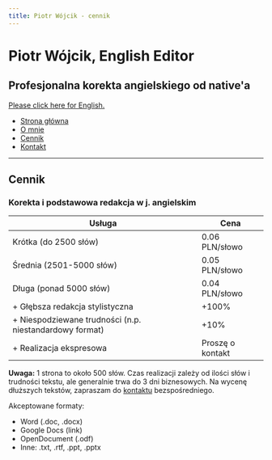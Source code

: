```yaml
---
title: Piotr Wójcik - cennik
---
```


# Piotr Wójcik, English Editor
## Profesjonalna korekta angielskiego od native'a
[Please click here for English.](pricing.md)

- [Strona główna](index.md)
- [O mnie](omnie.md)
- [Cennik](cennik.md)
- [Kontakt](kontakt.md)

---

## Cennik

### Korekta i podstawowa redakcja w j. angielskim

| Usługa                          | Cena             |
|---------------------------------|------------------|
| Krótka (do 2500 słów)           | 0.06 PLN/słowo   |
| Średnia (2501-5000 słów)        | 0.05 PLN/słowo   |
| Długa (ponad 5000 słów)         | 0.04 PLN/słowo   |
| + Głębsza redakcja stylistyczna | +100%            |
| + Niespodziewane trudności (n.p.  niestandardowy format) | +10% |
| + Realizacja ekspresowa         | Proszę o kontakt |

**Uwaga:** 1 strona to około 500 słów. Czas realizacji zależy od ilości słów i trudności tekstu, ale generalnie trwa do 3 dni biznesowych. Na wycenę dłuższych tekstów, zapraszam do [kontaktu](kontakt.md) bezspośredniego.

Akceptowane formaty:
- Word (.doc, .docx)
- Google Docs (link)
- OpenDocument (.odf)
- Inne: .txt, .rtf, .ppt, .pptx
